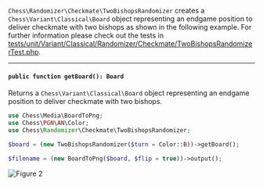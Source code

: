 `Chess\Randomizer\Checkmate\TwoBishopsRandomizer` creates a `Chess\Variant\Classical\Board` object representing an endgame position to deliver checkmate with two bishops as shown in the following example. For further information please check out the tests in [tests/unit/Variant/Classical/Randomizer/Checkmate/TwoBishopsRandomizerTest.php](https://github.com/chesslablab/php-chess/blob/master/tests/unit/Variant/Classical/Randomizer/Checkmate/TwoBishopsRandomizerTest.php).

---

#### `public function getBoard(): Board`

Returns a `Chess\Variant\Classical\Board` object representing an endgame position to deliver checkmate with two bishops.

```php
use Chess\Media\BoardToPng;
use Chess\PGN\AN\Color;
use Chess\Randomizer\Checkmate\TwoBishopsRandomizer;

$board = (new TwoBishopsRandomizer($turn = Color::B))->getBoard();

$filename = (new BoardToPng($board, $flip = true))->output();
```

![Figure 2](https://raw.githubusercontent.com/chesslablab/php-chess/master/docs/randomizer-figure-02.png)

